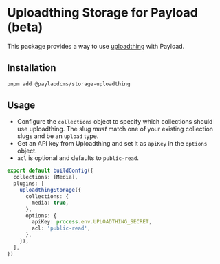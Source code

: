 # Uploadthing Storage for Payload (beta)

This package provides a way to use [uploadthing](https://uploadthing.com) with Payload.

## Installation

```sh
pnpm add @paylaodcms/storage-uploadthing
```

## Usage

- Configure the `collections` object to specify which collections should use uploadthing. The slug _must_ match one of your existing collection slugs and be an `upload` type.
- Get an API key from Uploadthing and set it as `apiKey` in the `options` object.
- `acl` is optional and defaults to `public-read`.

```ts
export default buildConfig({
  collections: [Media],
  plugins: [
    uploadthingStorage({
      collections: {
        media: true,
      },
      options: {
        apiKey: process.env.UPLOADTHING_SECRET,
        acl: 'public-read',
      },
    }),
  ],
})
```
